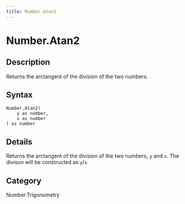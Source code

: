```yaml
---
title: Number.Atan2
---
```


# Number.Atan2


## Description

Returns the arctangent of the division of the two numbers.


## Syntax

```powerquery
Number.Atan2(
    y as number,
    x as number
) as number
```


## Details

Returns the arctangent of the division of the two numbers, <code>y</code> and <code>x</code>. The divison will be constructed as <code>y</code>/<code>x</code>.



## Category
Number.Trigonometry
